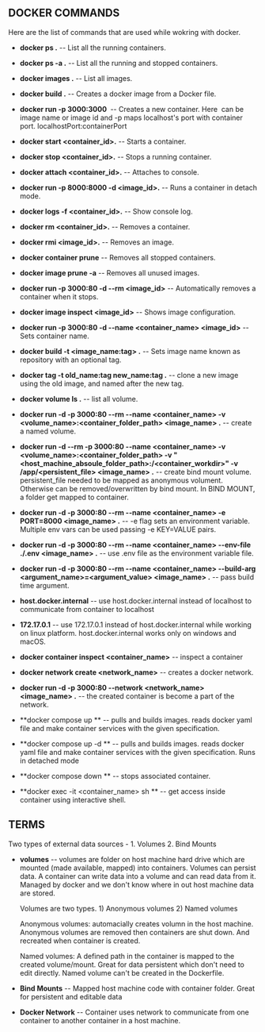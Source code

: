 ## DOCKER COMMANDS

Here are the list of commands that are used while wokring with docker.

- **docker ps .** -- List all the running containers.

- **docker ps -a .** -- List all the running and stopped containers.

- **docker images .** -- List all images.

- **docker build .** -- Creates a docker image from a Docker file.

- **docker run -p 3000:3000 <image>** -- Creates a new container. Here <image> can be image name or image id and -p
  maps localhost's port with container port. localhostPort:containerPort

- **docker start <container_id>.** -- Starts a container.

- **docker stop <container_id>.** -- Stops a running container.

- **docker attach <container_id>.** -- Attaches to console.

- **docker run -p 8000:8000 -d <image_id>.** -- Runs a container in detach mode.

- **docker logs -f <container_id>.** -- Show console log.

- **docker rm <container_id>.** -- Removes a container.

- **docker rmi <image_id>.** -- Removes an image.

- **docker container prune** -- Removes all stopped containers.

- **docker image prune -a** -- Removes all unused images.

- **docker run -p 3000:80 -d --rm <image_id>** -- Automatically removes a container when it stops.

- **docker image inspect <image_id>** -- Shows image configuration.

- **docker run -p 3000:80 -d --name <container_name> <image_id>** -- Sets container name.

- **docker build -t <image_name:tag> .** -- Sets image name known as repository with an optional tag.

- **docker tag -t old_name:tag new_name:tag .** -- clone a new image using the old image, and named after the new tag.

- **docker volume ls .** -- list all volume.

- **docker run -d -p 3000:80 --rm --name <container_name> -v <volume_name>:<container_folder_path> <image_name> .** -- create a named volume.

- **docker run -d --rm -p 3000:80 --name <container_name> -v <volume_name>:<container_folder_path> -v "<host_machine_absoule_folder_path>:/<container_workdir>" -v /app/<persistent_file> <image_name> .** -- create bind mount volume. persistent_file needed to be mapped as anonymous volument. Otherwise can be removed/overwritten by bind mount. In BIND MOUNT, a folder get mapped to container.

- **docker run -d -p 3000:80 --rm --name <container_name> -e PORT=8000 <image_name> .** -- -e flag sets an environment variable. Multiple env vars can be used passing -e KEY=VALUE pairs.

- **docker run -d -p 3000:80 --rm --name <container_name> --env-file ./.env <image_name> .** -- use .env file as the environment variable file.

- **docker run -d -p 3000:80 --rm --name <container_name> --build-arg <argument_name>=<argument_value> <image_name> .** -- pass build time argument.

- **host.docker.internal** -- use host.docker.internal instead of localhost to communicate from container to localhost

- **172.17.0.1** -- use 172.17.0.1 instead of host.docker.internal while working on linux platform. host.docker.internal works only on windows and macOS.

- **docker container inspect <container_name>** -- inspect a container

- **docker network create <network_name>** -- creates a docker network.

- **docker run -d -p 3000:80 --network <network_name> <image_name> .** -- the created container is become a part of the network.

- **docker compose up ** -- pulls and builds images. reads docker yaml file and make container services with the given specification.

- **docker compose up -d ** -- pulls and builds images. reads docker yaml file and make container services with the given specification. Runs in detached mode

- **docker compose down ** -- stops associated container.

- **docker exec -it <container_name> sh ** -- get access inside container using interactive shell.


## TERMS

Two types of external data sources - 1. Volumes 2. Bind Mounts

- **volumes** -- volumes are folder on host machine hard drive which are mounted (made available, mapped) into containers.
  Volumes can persist data. A container can write data into a volume and can read data from it. Managed by docker and we don't know where in out host machine data are stored.

  Volumes are two types. 1) Anonymous volumes 2) Named volumes

  Anonymous volumes: automacially creates volumn in the host machine. Anonymous volumes are removed then containers are shut down. And recreated when container is created.

  Named volumes: A defined path in the container is mapped to the created volume/mount. Great for data persistent which
  don't need to edit directly. Named volume can't be created in the Dockerfile.

- **Bind Mounts** -- Mapped host machine code with container folder. Great for persistent and editable data

- **Docker Network** -- Container uses network to communicate from one container to another container in a host machine.
